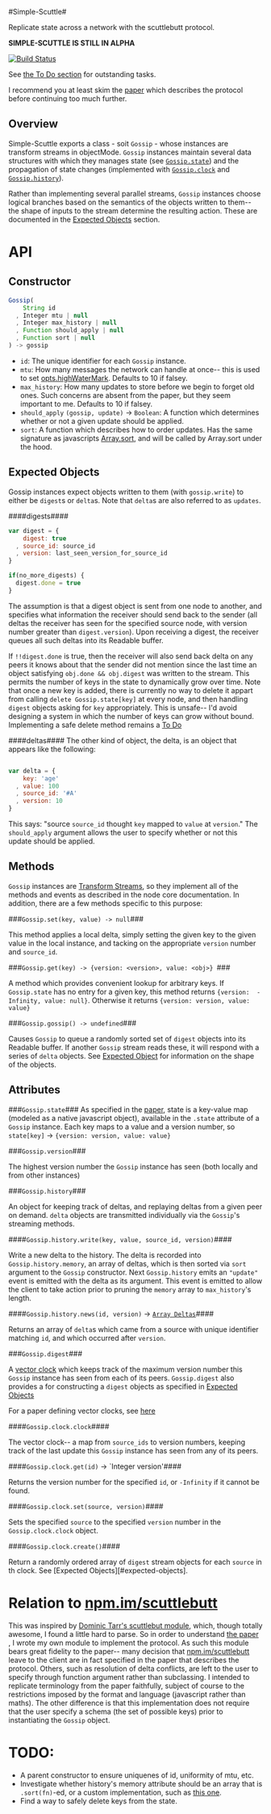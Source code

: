 #Simple-Scuttle#

Replicate state across a network with the scuttlebutt protocol.

**SIMPLE-SCUTTLE IS STILL IN ALPHA**

[![Build
Status](https://travis-ci.org/AWinterman/simple-scuttle.png?branch=master)](https://travis-ci.org/AWinterman/simple-scuttle)

See [the To Do section](#todo) for outstanding tasks.

I recommend you at least skim the [paper][] which describes the
protocol before continuing too much further.

## Overview ##

Simple-Scuttle exports a class - soit `Gossip` - whose instances are transform
streams in objectMode. `Gossip` instances maintain several data structures with
which they manages state (see [`Gossip.state`](#gossipstate)) and the
propagation of state changes (implemented with [`Gossip.clock`](#gossipclock)
    and [`Gossip.history`](#gossiphistory)).

Rather than implementing several parallel streams, `Gossip` instances choose
logical branches based on the semantics of the objects written to them--  the
shape of inputs to the stream determine the resulting action.  These are
documented in the [Expected Objects](#expected-objects) section.

# API #

## Constructor ##

```js
Gossip(
    String id
  , Integer mtu | null
  , Integer max_history | null
  , Function should_apply | null
  , Function sort | null
) -> gossip
```
 
- `id`: The unique identifier for each `Gossip` instance.  
- `mtu`: How many messages the network can handle at once-- this is used to set
[opts.highWaterMark](http://nodejs.org/api/stream.html#stream_new_stream_readable_options). Defaults to 10 if falsey.
- `max_history`: How many updates to store before we begin to forget old ones. Such concerns are absent from the paper, but they seem important to me. Defaults to 10 if falsey.
- `should_apply` `(gossip, update)` -> `Boolean`: A function which determines
whether or not a given update should be applied.
- `sort`: A function which describes how to order updates. Has the same
signature as javascripts
[Array.sort](https://developer.mozilla.org/en-US/docs/Web/JavaScript/Reference/Global_Objects/Array/sort), and will be called by Array.sort under the hood.

## Expected Objects ##

Gossip instances expect objects written to them (with `gossip.write`) to either be `digest`s or `delta`s. Note that `delta`s are also referred to as `updates`.

####digests####

```js
var digest = {
    digest: true
  , source_id: source_id
  , version: last_seen_version_for_source_id
}

if(no_more_digests) {
  digest.done = true
}
```

The assumption is that a digest object is sent from one node  to another, and
specifies what information the receiver should send back to the sender (all
deltas the receiver has seen for the specified source node, with version
number greater than `digest.version`). Upon receiving a digest, the
receiver queues all such deltas into its Readable buffer.

If `!!digest.done` is true, then the receiver will also send back delta on any
peers it knows about that the sender did not mention since the last time an
object  satisfying `obj.done && obj.digest` was written to the stream. This
permits the number of keys in the state to dynamically grow over time. Note
that once a new key is added, there is currently no way to delete it appart
from calling `delete Gossip.state[key]` at every node, and then handling
`digest` objects asking for `key` appropriately. This is unsafe-- I'd
avoid designing a system in which the number of keys can grow without bound.
Implementing a safe delete method remains a [To Do](#todo)

####deltas####
The other kind of object, the delta, is an object that appears like the
following:

```js

var delta = {
    key: 'age'
  , value: 100
  , source_id: '#A'
  , version: 10
}
```

This says: "source `source_id` thought `key` mapped to `value` at `version`."
The `should_apply` argument allows the user to specify whether or not this
update should be applied.

## Methods ##

`Gossip` instances are [Transform
Streams](http://nodejs.org/api/stream.html#stream_class_stream_transform_1), so
they implement all of the methods and events as described in the node core
documentation. In addition, there are a few methods specific to this purpose:

###`Gossip.set(key, value) -> null`###

This method applies a local delta, simply setting the given key to the given
value in the local instance, and tacking on the appropriate `version` number and
`source_id`.

###`Gossip.get(key) -> {version: <version>, value: <obj>} `###

A method  which provides convenient lookup for arbitrary keys. If
`Gossip.state` has no entry for a given key, this method returns 
`{version:  -Infinity, value: null}`. Otherwise it returns `{version: version,
  value: value}`

###`Gossip.gossip() -> undefined`###

Causes `Gossip` to queue a randomly sorted set of `digest` objects into its
Readable buffer. If another `Gossip` stream reads these, it will respond
with a series of `delta` objects. See [Expected Object](#expected-objects) for
information on the shape of the objects.

## Attributes ##

###`Gossip.state`###
As specified in the [paper][], state is a
key-value map (modeled as a native javascript object), available in the
`.state` attribute of a `Gossip` instance. Each key maps to a value and a
version number, so `state[key]` -> `{version: version, value: value}`

###`Gossip.version`###

The highest version number the `Gossip` instance has seen (both locally and
from other instances)

###`Gossip.history`###

An object for keeping track of deltas, and replaying deltas from a given peer
on demand. `delta` objects are transmitted individually via the `Gossip`'s
streaming methods.

####`Gossip.history.write(key, value, source_id, version)`####

Write a new delta to the history. The delta is recorded into
`Gossip.history.memory`, an array of deltas, which is then sorted via `sort`
argument to the `Gossip` constructor. Next `Gossip.history` emits an `"update"`
event is emitted with the delta as its argument. This event is emitted to allow
the client to take action prior to pruning the `memory` array to
`max_history`'s length.

####`Gossip.history.news(id, version)` -> [`Array Deltas`](#deltas)####

Returns an array of `delta`s which came from a source with unique identifier
matching `id`, and which occurred after `version`.

###`Gossip.digest`###

A [vector clock][vector-clocks-hard] which keeps track of the maximum version
number this `Gossip` instance has seen from each of its peers. `Gossip.digest`
also provides a for constructing a `digest` objects as specified in [Expected
Objects](#expected-objects)

For a paper defining vector clocks, see [here][vector-clock-paper]


####`Gossip.clock.clock`####

The vector clock-- a map from `source_ids` to version numbers, keeping
track of the last update this `Gossip` instance has seen from any of its peers.

####`Gossip.clock.get(id)` -> `Integer version'####

Returns the version number for the specified `id`, or `-Infinity` if it cannot be
found.

####`Gossip.clock.set(source, version)`####

Sets the specified `source` to the specified `version` number in the
`Gossip.clock.clock` object.

####`Gossip.clock.create()`####

Return a randomly ordered array of `digest` stream objects for each `source` in th clock. See [Expected Objects][#expected-objects].

# Relation to [npm.im/scuttlebutt][] #

This was inspired by [Dominic Tarr's scuttlebut module][npm.im/scuttlebutt],
which, though totally awesome, I found a little hard to parse. So in order
to understand [the paper][paper] , I wrote my own module to implement the
protocol. As such this module bears great fidelity to the paper-- many
decision that [npm.im/scuttlebutt][] leave to the client are in fact
specified in the paper that describes the protocol. Others, such as
resolution of delta conflicts, are left to the user to specify through
function argument rather than subclassing. I intended to replicate
terminology from the paper faithfully, subject of course to the
restrictions imposed by the format and language (javascript rather than
maths). The other difference is that this implementation does not
require that the user specify a schema (the set of possible keys) prior to
instantiating the `Gossip` object.

# TODO: #
- A parent constructor to ensure uniquenes of id, uniformity of mtu, etc.
- Investigate whether history's memory attribute should be an array that is
`.sort(fn)`-ed, or a custom implementation, such as [this
one][cross-filter-sort].
- Find a way to safely delete keys from the state.

[npm.im/scuttlebutt]: https://npmjs.org/package/scuttlebutt
[paper]: http://www.cs.cornell.edu/home/rvr/papers/flowgossip.pdf
[vector-clocks-hard]: http://basho.com/why-vector-clocks-are-hard/
[cross-filter-sort]: https://github.com/square/crossfilter/blob/master/src/quicksort.js
[vector-clock-paper]: http://research.microsoft.com/en-us/um/people/lamport/pubs/time-clocks.pdf

